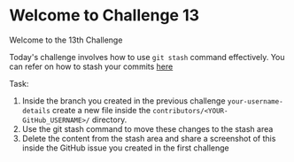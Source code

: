 # Welcome to Challenge 13

Welcome to the 13th Challenge

Today's challenge involves how to use ``git stash`` command effectively. You can refer on how to stash your commits [here](https://git-scm.com/book/en/v2/Git-Tools-Stashing-and-Cleaning)

Task:

1. Inside the branch you created in the previous challenge ``your-username-details`` create a new file inside the ``contributors/<YOUR-GitHub_USERNAME>/`` directory.
2. Use the git stash command to move these changes to the stash area
3. Delete the content from the stash area and share a screenshot of this inside the GitHub issue you created in the first challenge
